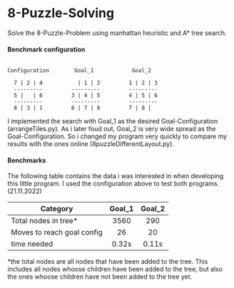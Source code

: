 # 8-Puzzle-Solving
Solve the 8-Puzzle-Problem using manhattan heuristic and A* tree search.

#### Benchmark configuration

```

Configuration        Goal_1            Goal_2

  7 | 2 | 4           | 1 | 2         1 | 2 | 3
  ---------         ---------         ---------
  5 |   | 6         3 | 4 | 5         4 | 5 | 6
  ---------         ---------         ---------
  8 | 3 | 1         6 | 7 | 8         7 | 8 | 
 ```
 
 

I implemented the search with Goal_1 as the desired Goal-Configuration (arrangeTiles.py). 
As i later foud out, Goal_2 is very wide spread as the Goal-Configuration. So i changed my program very quickly 
to compare my results with the ones online (8puzzleDifferentLayout.py).

#### Benchmarks
The following table contains the data i was interested in when developing this little program. I used the configuration above to test both programs. (21.11.2022)

| Category                     | Goal_1        | Goal_2  |
| -------------------------    |:-------------:| :------:|
| Total nodes in tree*         |    3560       |   290   |
| Moves to reach goal config   |      26       |   20    |
| time  needed                 |       0.32s   |   0.11s |

*the total nodes are all nodes that have been added to the tree. 
 This includes all nodes whoose children have been added to the tree, but also the ones whoose children have not been added to the tree yet.
 
 

